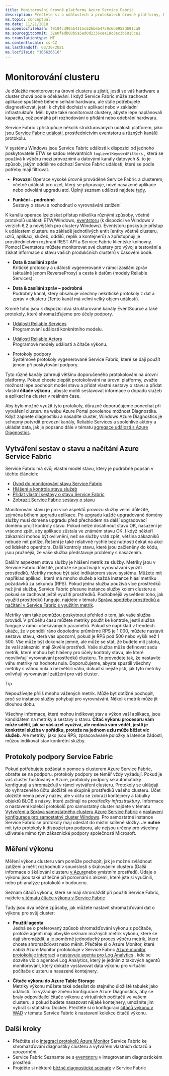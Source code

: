```yaml
---
title: Monitorování úrovně platformy Azure Service Fabric
description: Přečtěte si o událostech a protokolech úrovně platformy, které slouží k monitorování a diagnostice clusterů Azure Service Fabric.
ms.topic: conceptual
ms.date: 11/21/2018
ms.openlocfilehash: f9104c390ab4115c626beb4759c6b6952d691ca9
ms.sourcegitcommit: 32e0fedb80b5a5ed0d2336cea18c3ec3b5015ca1
ms.translationtype: MT
ms.contentlocale: cs-CZ
ms.lasthandoff: 03/30/2021
ms.locfileid: "105626516"
---
```

# <a name="monitoring-the-cluster"></a>Monitorování clusteru

Je důležité monitorovat na úrovni clusteru a zjistit, jestli se váš hardware a cluster chová podle očekávání. I když Service Fabric může zachovat aplikace spuštěné během selhání hardwaru, ale stále potřebujete diagnostikovat, jestli k chybě dochází v aplikaci nebo v základní infrastruktuře. Měli byste také monitorovat clustery, abyste lépe naplánovali kapacitu, což pomáhá při rozhodování o přidání nebo odebrání hardwaru.

Service Fabric zpřístupňuje několik strukturovaných událostí platforem, jako jsou [Service Fabric události](service-fabric-diagnostics-events.md), prostřednictvím eventstoru a různých kanálů protokolu. 

V systému Windows jsou Service Fabric události k dispozici od jednoho poskytovatele ETW se sadou relevantních `logLevelKeywordFilters` , která se používá k výběru mezi provozními a datovými kanály datových &. to je způsob, jakým oddělíme odchozí Service Fabric události, které se podle potřeby mají filtrovat.

* **Provozní** Operace vysoké úrovně prováděné Service Fabric a clusterem, včetně událostí pro uzel, který se připravuje, nově nasazené aplikace nebo odvolání upgradu atd. Úplný seznam událostí najdete [tady](service-fabric-diagnostics-event-generation-operational.md).  

* **Funkční – podrobné**  
Sestavy o stavu a rozhodnutí o vyrovnávání zatížení.

K kanálu operace lze získat přístup několika různými způsoby, včetně protokolů událostí ETW/Windows, [eventstoru](service-fabric-diagnostics-eventstore.md) (k dispozici ve Windows v verzích 6,2 a novějších pro clustery Windows). Eventstoru poskytuje přístup k událostem clusteru na základě jednotlivých entit (entity včetně clusteru, uzlů, aplikací, služeb, oddílů, replik a kontejnerů) a zpřístupňují je prostřednictvím rozhraní REST API a Service Fabric klientské knihovny. Pomocí Eventstoru můžete monitorovat své clustery pro vývoj a testování a získat informace o stavu vašich produkčních clusterů v časovém bodě.

* **Data & zasílání zpráv**  
Kritické protokoly a události vygenerované v rámci zasílání zpráv (aktuálně jenom ReverseProxy) a cesta k datům (modely Reliable Services).

* **Data & zasílání zpráv – podrobná**  
Podrobný kanál, který obsahuje všechny nekritické protokoly z dat a zpráv v clusteru (Tento kanál má velmi velký objem událostí).

Kromě toho jsou k dispozici dva strukturované kanály EventSource a také protokoly, které shromažďujeme pro účely podpory.

* [Události Reliable Services](service-fabric-reliable-services-diagnostics.md)  
Programování událostí konkrétního modelu.

* [Události Reliable Actors](service-fabric-reliable-actors-diagnostics.md)  
Programové modely události a čítače výkonu.

* Protokoly podpory  
Systémové protokoly vygenerované Service Fabric, které se dají použít jenom při poskytování podpory.

Tyto různé kanály zahrnují většinu doporučeného protokolování na úrovni platformy. Pokud chcete zlepšit protokolování na úrovni platformy, zvažte možnost lépe pochopit model stavu a přidat vlastní sestavy o stavu a přidat vlastní **čítače výkonu** , abyste mohli sestavovat informace o dopadu služeb a aplikací na cluster v reálném čase.

Aby bylo možné využít tyto protokoly, důrazně doporučujeme ponechat při vytváření clusteru na webu Azure Portal povolenou možnost Diagnostika. Když zapnete diagnostiku a nasadíte cluster, Windows Azure Diagnostics je schopný potvrdit provozní kanály, Reliable Services a spolehlivé aktéry a ukládat data, jak je popsáno dále v tématu [agregace událostí s Azure Diagnostics](service-fabric-diagnostics-event-aggregation-wad.md).

## <a name="azure-service-fabric-health-and-load-reporting"></a>Vytváření sestav o stavu a načítání Azure Service Fabric

Service Fabric má svůj vlastní model stavu, který je podrobně popsán v těchto článcích:

- [Úvod do monitorování stavu Service Fabric](service-fabric-health-introduction.md)
- [Hlášení a kontrola stavu služeb](service-fabric-diagnostics-how-to-report-and-check-service-health.md)
- [Přidat vlastní sestavy o stavu Service Fabric](service-fabric-report-health.md)
- [Zobrazit Service Fabric sestavy o stavu](service-fabric-view-entities-aggregated-health.md)

Monitorování stavu je pro více aspektů provozu služby velmi důležité, zejména během upgradu aplikace. Po upgradu každé upgradované domény služby musí doména upgradu před přechodem na další upgradovací doménu projít kontroly stavu. Pokud nelze dosáhnout stavu OK, nasazení je vráceno zpět, aby aplikace zůstala ve známém stavu OK. I když někteří zákazníci mohou být ovlivněni, než se služby vrátí zpět, většina zákazníků nebude mít potíže. Řešení je také relativně rychlé bez nutnosti čekat na akci od lidského operátora. Další kontroly stavu, které jsou začleněny do kódu, jsou pružnější, že vaše služba představuje problémy s nasazením.

Dalším aspektem stavu služby je hlášení metrik ze služby. Metriky jsou v Service Fabric důležité, protože se používají k vyrovnávání využití prostředků. Metriky mohou být také indikátorem stavu systému. Můžete mít například aplikaci, která má mnoho služeb a každá instance hlásí metriku požadavků za sekundu (RPS). Pokud jedna služba používá více prostředků než jiná služba, Service Fabric přesune instance služby kolem clusteru a pokusí se zachovat ještě využití prostředků. Podrobnější vysvětlení toho, jak využití prostředků funguje, najdete v tématu [Správa spotřeby prostředků a načítání v Service Fabric s využitím metrik](service-fabric-cluster-resource-manager-metrics.md).

Metriky vám také pomůžou poskytnout přehled o tom, jak vaše služba provádí. V průběhu času můžete metriky použít ke kontrole, jestli služba funguje v rámci očekávaných parametrů. Pokud se například v trendech ukáže, že v pondělí ráno dopoledne průměrné RPS je 1 000, můžete nastavit sestavu stavu, která vás upozorní, pokud je RPS pod 500 nebo vyšší než 1 500. Vše může být dokonale jemné, ale může se stát, že budete mít jistotu, že vaši zákazníci mají Skvělé prostředí. Vaše služba může definovat sadu metrik, které mohou být hlášeny pro účely kontroly stavu, ale které neovlivňují vyrovnávání prostředků clusteru. To provedete tak, že nastavíte váhu metriky na hodnotu nula. Doporučujeme, abyste spustili všechny metriky s váhou nula a nezvětšili váhu, dokud si nejste jistí, jak tyto metriky ovlivňují vyrovnávání zatížení pro váš cluster.

> [!TIP]
> Nepoužívejte příliš mnoho vážených metrik. Může být obtížné pochopit, proč se instance služby pohybují pro vyrovnávání. Několik metrik může jít dlouhou dobu.

Všechny informace, které mohou indikovat stav a výkon vaší aplikace, jsou kandidátem na metriky a sestavy o stavu. **Čítač výkonu procesoru vám může sdělit, jak se váš uzel využívá, ale nedává vám vědět, jestli je konkrétní služba v pořádku, protože na jednom uzlu může běžet víc služeb.** Ale metriky, jako jsou RPS, zpracovávané položky a latence žádosti, můžou indikovat stav konkrétní služby.

## <a name="service-fabric-support-logs"></a>Protokoly podpory Service Fabric

Pokud potřebujete požádat o pomoc s clusterem Azure Service Fabric, obraťte se na podporu. protokoly podpory se téměř vždy vyžadují. Pokud je váš cluster hostovaný v Azure, protokoly podpory se automaticky konfigurují a shromažďují v rámci vytváření clusteru. Protokoly se ukládají do vyhrazeného účtu úložiště ve skupině prostředků vašeho clusteru. Účet úložiště nemá pevný název, ale v účtu se zobrazí kontejnery a tabulky objektů BLOB s názvy, které začínají na *prostředky infrastruktury*. Informace o nastavení kolekcí protokolů pro samostatný cluster najdete v tématu [Vytvoření a Správa samostatného clusteru Azure Service Fabric](service-fabric-cluster-creation-for-windows-server.md) a [nastavení konfigurace pro samostatný cluster Windows](service-fabric-cluster-manifest.md). Pro samostatné instance Service Fabric se protokoly mají odeslat do místní sdílené složky. Je **nutné** mít tyto protokoly k dispozici pro podporu, ale nejsou určeny pro všechny uživatele mimo tým zákaznické podpory společnosti Microsoft.

## <a name="measuring-performance"></a>Měření výkonu

Měření výkonu clusteru vám pomůže pochopit, jak je možné zvládnout zatížení a měřit rozhodnutí v souvislosti s škálováním clusteru (Další informace o škálování clusteru [v Azure](service-fabric-cluster-scale-in-out.md)nebo [v](service-fabric-cluster-windows-server-add-remove-nodes.md)místním prostředí). Údaje o výkonu jsou také užitečné při porovnání s akcemi, které jste si vyučinili, nebo při analýze protokolů v budoucnu. 

Seznam čítačů výkonu, které se mají shromáždit při použití Service Fabric, najdete [v tématu čítače výkonu v Service Fabric](service-fabric-diagnostics-event-generation-perf.md)

Tady jsou dva běžné způsoby, jak můžete nastavit shromažďování dat o výkonu pro svůj cluster:

* **Použití agenta**  
Jedná se o preferovaný způsob shromažďování výkonu z počítače, protože agenti mají obvykle seznam možných metrik výkonu, které se dají shromáždit, a je poměrně jednoduchý proces výběru metrik, které chcete shromažďovat nebo měnit. Přečtěte si o Azure Monitor, které nabízí Azure Monitor protokoluje v Service Fabric [Azure monitor protokoluje integraci](service-fabric-diagnostics-event-analysis-oms.md) a [nastavuje agenta pro Log Analytics](../azure-monitor/agents/agent-windows.md) , kde se dozvíte víc o agentovi Log Analytics, který je jedním z takových agentů monitorování, který dokáže vystavovat data výkonu pro virtuální počítače clusteru a nasazené kontejnery.

* **Čítače výkonu do Azure Table Storage**  
Metriky výkonu můžete také odesílat do stejného úložiště tabulek jako události. To vyžaduje změnu konfigurace Azure Diagnostics, aby se braly odpovídající čítače výkonu z virtuálních počítačů ve vašem clusteru, a pokud budete nasazovat nějaké kontejnery, umožníte jim vybrat si statistiku Docker. Přečtěte si o konfiguraci [čítačů výkonu v WAD](service-fabric-diagnostics-event-aggregation-wad.md) v tématu Service Fabric k nastavení kolekce čítačů výkonu.

## <a name="next-steps"></a>Další kroky

* Přečtěte si o [integraci protokolů Azure Monitor](service-fabric-diagnostics-event-analysis-oms.md) Service Fabric ke shromažďování diagnostiky clusteru a vytváření vlastních dotazů a upozornění.
* Service Fabric Seznamte se s [eventstoru](service-fabric-diagnostics-eventstore.md) v integrovaném diagnostickém prostředí.
* Projděte si některé [běžné diagnostické scénáře](service-fabric-diagnostics-common-scenarios.md) v Service Fabric
